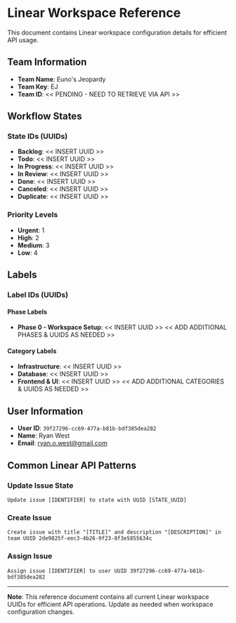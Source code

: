# Linear Workspace Reference

This document contains Linear workspace configuration details for efficient API usage.

## Team Information
- **Team Name**: Euno's Jeopardy
- **Team Key**: EJ
- **Team ID**: << PENDING - NEED TO RETRIEVE VIA API >>

## Workflow States

### State IDs (UUIDs)

- **Backlog**: << INSERT UUID >>
- **Todo**: << INSERT UUID >>
- **In Progress**: << INSERT UUID >>
- **In Review**: << INSERT UUID >>
- **Done**: << INSERT UUID >>
- **Canceled**: << INSERT UUID >>
- **Duplicate**: << INSERT UUID >>

### Priority Levels
- **Urgent**: 1
- **High**: 2
- **Medium**: 3
- **Low**: 4

## Labels

### Label IDs (UUIDs)

#### Phase Labels
- **Phase 0 - Workspace Setup**: << INSERT UUID >>
<< ADD ADDITIONAL PHASES & UUIDS AS NEEDED >>

#### Category Labels
- **Infrastructure**: << INSERT UUID >>
- **Database**: << INSERT UUID >>
- **Frontend & UI**: << INSERT UUID >>
<< ADD ADDITIONAL CATEGORIES & UUIDS AS NEEDED >>

## User Information
- **User ID**: `39f27296-cc69-477a-b81b-bdf385dea282`
- **Name**: Ryan West
- **Email**: ryan.o.west@gmail.com

## Common Linear API Patterns

### Update Issue State
```
Update issue [IDENTIFIER] to state with UUID [STATE_UUID]
```

### Create Issue
```
Create issue with title "[TITLE]" and description "[DESCRIPTION]" in team UUID 2de9825f-eec3-4b26-9f23-8f3e5855634c
```

### Assign Issue
```
Assign issue [IDENTIFIER] to user UUID 39f27296-cc69-477a-b81b-bdf385dea282
```

---

**Note**: This reference document contains all current Linear workspace UUIDs for efficient API operations. Update as needed when workspace configuration changes.
